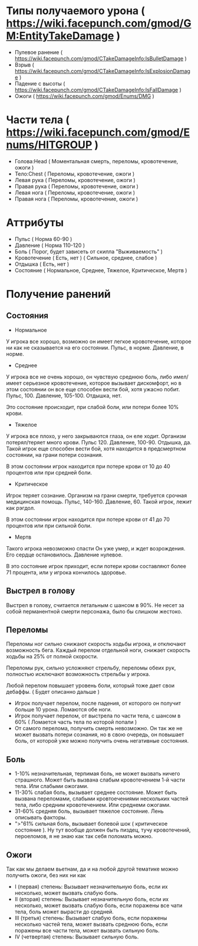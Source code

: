 # Типы получаемого урона ( https://wiki.facepunch.com/gmod/GM:EntityTakeDamage )

- Пулевое ранение ( https://wiki.facepunch.com/gmod/CTakeDamageInfo:IsBulletDamage )
- Взрыв ( https://wiki.facepunch.com/gmod/CTakeDamageInfo:IsExplosionDamage )
- Падение с высоты ( https://wiki.facepunch.com/gmod/CTakeDamageInfo:IsFallDamage )
- Ожоги ( https://wiki.facepunch.com/gmod/Enums/DMG )

# Части тела ( https://wiki.facepunch.com/gmod/Enums/HITGROUP )

- Голова:Head ( Моментальная смерть, переломы, кровотечение, ожоги )
- Тело:Chest ( Переломы, кровотечение, ожоги )
- Левая рука ( Переломы, кровотечение, ожоги )
- Правая рука ( Переломы, кровотечение, ожоги )
- Левая нога ( Переломы, кровотечение, ожоги )
- Правая нога ( Переломы, кровотечение, ожоги )

# Аттрибуты

- Пульс ( Норма 60-90 )
- Давление ( Норма 110-120 )
- Боль ( Порог, будет зависеть от скилла "Выживаемость" )
- Кровотечение ( Есть, нет ) ( Сильное, среднее, слабое )
- Отдышка ( Есть, нет )
- Состояние ( Нормальное, Среднее, Тяжелое, Критическое, Мертв )

# Получение ранений

## Состояния

- Нормальное

У игрока все хорошо, возможно он имеет легкое кровотечение, которое ни как не сказывается на его состоянии.
Пульс, в норме.
Давление, в норме.

- Среднее

У игрока все не очень хорошо, он чувствую среднюю боль, либо имел/имеет серьезное кровотечение, которое вызывает дискомфорт, но в этом состоянии он все еще способен вести бой, хотя ужасно побит.
Пульс, 100.
Давление, 105-100.
Отдышка, нет.

Это состояние происходит, при слабой боли, или потери более 10% крови.

- Тяжелое

У игрока все плохо, у него закрываются глаза, он еле ходит.
Организм потерял/теряет много крови.
Пульс 120.
Давление, 100-90.
Отдышка, да.
Такой игрок еще способен вести бой, хотя находится в предсмертном состоянии, на грани потери сознания.

В этом состоянии игрок находится при потере крови от 10 до 40 процентов или при средней боли.

- Критическое

Игрок теряет сознание.
Организм на грани смерти, требуется срочная медицинская помощь.
Пульс, 140-160.
Давление, 60.
Такой игрок, лежит как рэгдол.

В этом состоянии игрок находится при потере крови от 41 до 70 процентов или при сильной боли.

- Мертв

Такого игрока невозможно спасти
Он уже умер, и ждет возрождения.
Его сердце остановилось.
Давление нулевое.

В это состояние игрок приходит, если потери крови составляют более 71 процента, или у игрока кончилось здоровье.

## Выстрел в голову

Выстрел в голову, считается летальным с шансом в 90%.
Не несет за собой перманентной смерти персонажа, было бы слишком жестоко.

## Переломы

Переломы ног сильно снижают скорость ходьбы игрока, и отключают возможность бега.
Каждый перелом отдельной ноги, снижает скорость ходьбы на 25% от полной скорости.

Переломы рук, сильно усложняют стрельбу, переломы обеих рук, полностью исключают возможность стрельбы у игрока.

Любой перелом повышает уровень боли, который тоже дает свои дебаффы. ( Будет описанно дальше )

- Игрок получает перелом, после падения, от которого он получит больше 10 урона. Ломаются обе ноги.
- Игрок получает перелом, от выстрела по части тела, с шансом в 60% ( Ломается часть тела по которой попали )
- От самого перелома, получить смерть невозможно. Он так же не может вызвать потери сознания, но в свою очередь, он повышает боль, от которой уже можно получить очень негативные состояния.

## Боль

- 1-10% незначительная, терпимая боль, не может вызвать ничего страшного. Может быть вызвана слабым кровотечением 1-й части тела. Или слабыми ожогами.
- 11-30% слабая боль, вызывает среднее состояние. Может быть вызвана переломами, слабыми кровтоечениями нескольких частей тела, либо средним кровотечением. Или среднеми ожогами.
- 31-60% средняя боль, вызывает тяжелое состояние. Лень описывать факторы.
- ">"61% сильная боль, вызывает болевой шок ( критическое состояние ). Ну тут вообще должен быть пиздец, тучу кровотечений, пероеломов, я не знаю как так себя поломать можно.

## Ожоги

Так как мы делаем вьетнам, да и на любой другой тематике можно получить ожоги, без них ни как

- I (первая) степень: Вызывает незначительную боль, если их несколько, может вызвать слабую боль.
- II (вторая) степень: Вызывает незначительную боль, если их несколько, может вызвать слабую боль, если поражены все чати тела, боль может вырасти до средней.
- III (третья) степень: Вызывает слабую боль, если поражены несколько частей тела, может вызвать среднюю боль, если поражены все части тела, может вызвать сильную боль.
- IV (четвертая) степень: Вызывает сильную боль.
